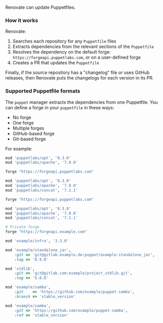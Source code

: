 Renovate can update Puppetfiles.

### How it works

Renovate:

1. Searches each repository for any `Puppetfile` files
1. Extracts dependencies from the relevant sections of the `Puppetfile`
1. Resolves the dependency on the default forge: `https://forgeapi.puppetlabs.com`, or on a user-defined forge
1. Creates a PR that updates the `Puppetfile`

Finally, if the source repository has a "changelog" file _or_ uses GitHub releases, then Renovate puts the changelogs for each version in its PR.

### Supported Puppetfile formats

The `puppet` manager extracts the dependencies from one Puppetfile.
You can define a forge in your `puppetfile` in these ways:

- No forge
- One forge
- Multiple forges
- GitHub-based forge
- Git-based forge

For example:

```ruby title="No forge"
mod 'puppetlabs/apt', '8.3.0'
mod 'puppetlabs/apache', '7.0.0'
```

```ruby title="One forge"
forge "https://forgeapi.puppetlabs.com"

mod 'puppetlabs/apt', '8.3.0'
mod 'puppetlabs/apache', '7.0.0'
mod 'puppetlabs/concat', '7.1.1'
```

```ruby title="Multiple forges"
forge "https://forgeapi.puppetlabs.com"

mod 'puppetlabs/apt', '8.3.0'
mod 'puppetlabs/apache', '7.0.0'
mod 'puppetlabs/concat', '7.1.1'

# Private forge
forge "https://forgeapi.example.com"

mod 'example/infra', '3.3.0'
```

```ruby title="GitHub-based forge, tag based"
mod 'example/standalone_jar',
    :git => 'git@gitlab.example.de:puppet/example-standalone_jar',
    :tag => '0.9.0'
```

```ruby title="Git-based forge, tag based"
mod 'stdlib',
    :git => 'git@gitlab.com:example/project_stdlib.git',
    :tag => '5.0.0'
```

```ruby title="Git-based forge, branch based"
mod 'example/samba',
    :git    => 'https://github.com/example/puppet-samba',
    :branch => 'stable_version'
```

```ruby title="Git-based forge, ref based"
mod 'example/samba',
    :git => 'https://github.com/example/puppet-samba',
    :ref => 'stable_version'
```
